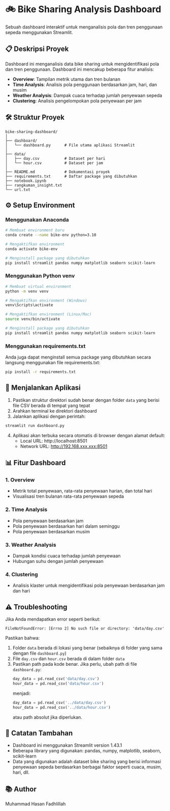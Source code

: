 # 🚲 Bike Sharing Analysis Dashboard

Sebuah dashboard interaktif untuk menganalisis pola dan tren penggunaan sepeda menggunakan Streamlit.

## 📋 Deskripsi Proyek

Dashboard ini menganalisis data bike sharing untuk mengidentifikasi pola dan tren penggunaan. Dashboard ini mencakup beberapa fitur analisis:

- **Overview**: Tampilan metrik utama dan tren bulanan
- **Time Analysis**: Analisis pola penggunaan berdasarkan jam, hari, dan musim
- **Weather Analysis**: Dampak cuaca terhadap jumlah penyewaan sepeda
- **Clustering**: Analisis pengelompokan pola penyewaan per jam

## 🛠️ Struktur Proyek

```
bike-sharing-dashboard/
│
├── dashboard/
│   └── dashboard.py      # File utama aplikasi Streamlit
│
├── data/
│   ├── day.csv           # Dataset per hari
│   └── hour.csv          # Dataset per jam
│
├── README.md             # Dokumentasi proyek
├── requirements.txt      # Daftar package yang dibutuhkan
├── notebook.ipynb
├── rangkuman_insight.txt
└── url.txt
```

## ⚙️ Setup Environment

### Menggunakan Anaconda

```bash
# Membuat environment baru
conda create --name bike-env python=3.10

# Mengaktifkan environment
conda activate bike-env

# Menginstall package yang dibutuhkan
pip install streamlit pandas numpy matplotlib seaborn scikit-learn
```

### Menggunakan Python venv

```bash
# Membuat virtual environment
python -m venv venv

# Mengaktifkan environment (Windows)
venv\Scripts\activate

# Mengaktifkan environment (Linux/Mac)
source venv/bin/activate

# Menginstall package yang dibutuhkan
pip install streamlit pandas numpy matplotlib seaborn scikit-learn
```

### Menggunakan requirements.txt

Anda juga dapat menginstall semua package yang dibutuhkan secara langsung menggunakan file requirements.txt:

```bash
pip install -r requirements.txt
```

## 🚀 Menjalankan Aplikasi

1. Pastikan struktur direktori sudah benar dengan folder `data` yang berisi file CSV berada di tempat yang tepat
2. Arahkan terminal ke direktori dashboard
3. Jalankan aplikasi dengan perintah:

```bash
streamlit run dashboard.py
```

4. Aplikasi akan terbuka secara otomatis di browser dengan alamat default:
   - Local URL: http://localhost:8501
   - Network URL: http://192.168.xxx.xxx:8501

## 📊 Fitur Dashboard

### 1. Overview

- Metrik total penyewaan, rata-rata penyewaan harian, dan total hari
- Visualisasi tren bulanan rata-rata penyewaan sepeda

### 2. Time Analysis

- Pola penyewaan berdasarkan jam
- Pola penyewaan berdasarkan hari dalam seminggu
- Pola penyewaan berdasarkan musim

### 3. Weather Analysis

- Dampak kondisi cuaca terhadap jumlah penyewaan
- Hubungan suhu dengan jumlah penyewaan

### 4. Clustering

- Analisis klaster untuk mengidentifikasi pola penyewaan berdasarkan jam dan hari

## ⚠️ Troubleshooting

Jika Anda mendapatkan error seperti berikut:

```
FileNotFoundError: [Errno 2] No such file or directory: 'data/day.csv'
```

Pastikan bahwa:

1. Folder `data` berada di lokasi yang benar (sebaiknya di folder yang sama dengan file `dashboard.py`)
2. File `day.csv` dan `hour.csv` berada di dalam folder `data`
3. Pastikan path pada kode benar. Jika perlu, ubah path di file `dashboard.py`:
   ```python
   day_data = pd.read_csv('data/day.csv')
   hour_data = pd.read_csv('data/hour.csv')
   ```
   menjadi:
   ```python
   day_data = pd.read_csv('../data/day.csv')
   hour_data = pd.read_csv('../data/hour.csv')
   ```
   atau path absolut jika diperlukan.

## 📝 Catatan Tambahan

- Dashboard ini menggunakan Streamlit version 1.43.1
- Beberapa library yang digunakan: pandas, numpy, matplotlib, seaborn, scikit-learn
- Data yang digunakan adalah dataset bike sharing yang berisi informasi penyewaan sepeda berdasarkan berbagai faktor seperti cuaca, musim, hari, dll.

## 📚 Author

Muhammad Hasan Fadhlillah
